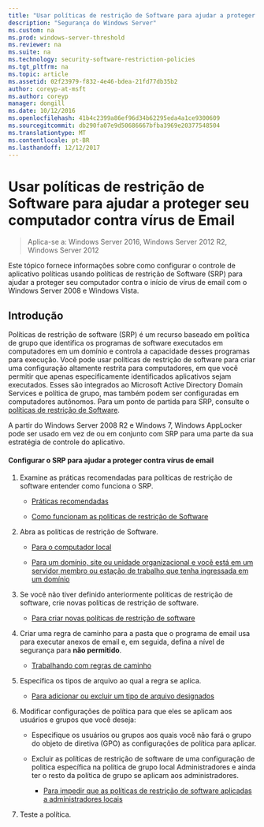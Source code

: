 ```yaml
---
title: "Usar políticas de restrição de Software para ajudar a proteger seu computador contra vírus de Email"
description: "Segurança do Windows Server"
ms.custom: na
ms.prod: windows-server-threshold
ms.reviewer: na
ms.suite: na
ms.technology: security-software-restriction-policies
ms.tgt_pltfrm: na
ms.topic: article
ms.assetid: 02f23979-f832-4e46-bdea-21fd77db35b2
author: coreyp-at-msft
ms.author: coreyp
manager: dongill
ms.date: 10/12/2016
ms.openlocfilehash: 41b4c2399a86ef96d34b62295eda4a1ce9300609
ms.sourcegitcommit: db290fa07e9d50686667bfba3969e20377548504
ms.translationtype: MT
ms.contentlocale: pt-BR
ms.lasthandoff: 12/12/2017
---
```

# <a name="use-software-restriction-policies-to-help-protect-your-computer-against-an-email-virus"></a>Usar políticas de restrição de Software para ajudar a proteger seu computador contra vírus de Email

>Aplica-se a: Windows Server 2016, Windows Server 2012 R2, Windows Server 2012

Este tópico fornece informações sobre como configurar o controle de aplicativo políticas usando políticas de restrição de Software (SRP) para ajudar a proteger seu computador contra o início de vírus de email com o Windows Server 2008 e Windows Vista.

## <a name="introduction"></a>Introdução
Políticas de restrição de software (SRP) é um recurso baseado em política de grupo que identifica os programas de software executados em computadores em um domínio e controla a capacidade desses programas para execução. Você pode usar políticas de restrição de software para criar uma configuração altamente restrita para computadores, em que você permitir que apenas especificamente identificados aplicativos sejam executados. Esses são integrados ao Microsoft Active Directory Domain Services e política de grupo, mas também podem ser configuradas em computadores autônomos. Para um ponto de partida para SRP, consulte o [políticas de restrição de Software](software-restriction-policies.md).

A partir do Windows Server 2008 R2 e Windows 7, Windows AppLocker pode ser usado em vez de ou em conjunto com SRP para uma parte da sua estratégia de controle do aplicativo. 

#### <a name="configure-srp-to-help-protect-against-an-e-mail-virus"></a>Configurar o SRP para ajudar a proteger contra vírus de email

1.  Examine as práticas recomendadas para políticas de restrição de software entender como funciona o SRP.

    -   [Práticas recomendadas](software-restriction-policies-technical-overview.md#BKMK_Best_Practices)

    -   [Como funcionam as políticas de restrição de Software](https://technet.microsoft.com/library/cc786941(v=WS.10).aspx)

2.  Abra as políticas de restrição de Software.

    -   [Para o computador local](administer-software-restriction-policies.md#BKMK_1)

    -   [Para um domínio, site ou unidade organizacional e você está em um servidor membro ou estação de trabalho que tenha ingressada em um domínio](administer-software-restriction-policies.md#BKMK_2)

3.  Se você não tiver definido anteriormente políticas de restrição de software, crie novas políticas de restrição de software.

    -   [Para criar novas políticas de restrição de software](administer-software-restriction-policies.md#BKMK_Create_SRP)

4.  Criar uma regra de caminho para a pasta que o programa de email usa para executar anexos de email e, em seguida, defina a nível de segurança para **não permitido**.

    -   [Trabalhando com regras de caminho](work-with-software-restriction-policies-rules.md#BKMK_Path_Rules)

5.  Especifica os tipos de arquivo ao qual a regra se aplica.

    -   [Para adicionar ou excluir um tipo de arquivo designados](administer-software-restriction-policies.md#BKMK_Add_Del)

6.  Modificar configurações de política para que eles se aplicam aos usuários e grupos que você deseja:

    -   Especifique os usuários ou grupos aos quais você não fará o grupo do objeto de diretiva (GPO) as configurações de política para aplicar.

    -   Excluir as políticas de restrição de software de uma configuração de política específica na política de grupo local Administradores e ainda ter o resto da política de grupo se aplicam aos administradores.

        -   [Para impedir que as políticas de restrição de software aplicadas a administradores locais](administer-software-restriction-policies.md#BKMK_Prevent_Admin)

7.  Teste a política.


